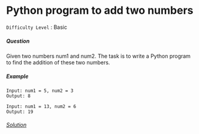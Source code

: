 # Python program to add two numbers

`Difficulty Level` : Basic

##### Question

Given two numbers num1 and num2. The task is to write a Python program to find the addition of these two numbers.

##### Example

```
Input: num1 = 5, num2 = 3
Output: 8

Input: num1 = 13, num2 = 6
Output: 19
```

###### [Solution](/solutions/sum_of_two_numbers.py)
